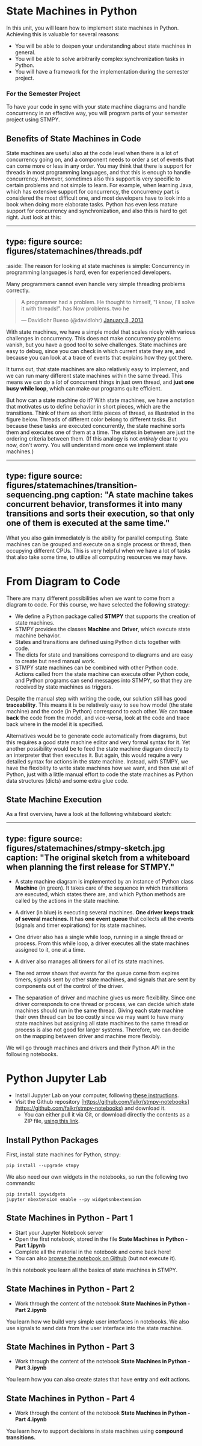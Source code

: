 # State Machines in Python

In this unit, you will learn how to implement state machines in Python. Achieving this is valuable for several reasons:

- You will be able to deepen your understanding about state machines in general.
- You will be able to solve arbitrarily complex synchronization tasks in Python.
- You will have a framework for the implementation during the semester project.


### For the Semester Project

To have your code in sync with your state machine diagrams and handle concurrency in an effective way, you will program parts of your semester project using STMPY.


## Benefits of State Machines in Code

State machines are useful also at the code level when there is a lot of concurrency going on, 
and a component needs to order a set of events that can come more or less in any order. 
You may think that there is support for threads in most programming languages, and that this is enough to handle concurrency. 
However, sometimes also this support is very specific to certain problems and not simple to learn. 
For example, when learning Java, which has extensive support for concurrency, 
the concurrency part is considered the most difficult one, and most developers have to look into a book when doing more elaborate tasks. 
Python has even less mature support for concurrency and synchronization, and also this is hard to get right.
Just look at this:

---
type: figure
source: figures/statemachines/threads.pdf
---


:aside: The reason for looking at state machines is simple: Concurrency in programming languages is hard, even for experienced developers. 




Many programmers cannot even handle very simple threading problems correctly. 

<blockquote class="twitter-tweet" data-lang="en"><p lang="en" dir="ltr">A programmer had a problem. He thought to himself, &quot;I know, I&#39;ll solve it with threads!&quot;. has Now problems. two he</p>&mdash; Davidlohr Bueso (@davidlohr) <a href="https://twitter.com/davidlohr/status/288786300067270656?ref_src=twsrc%5Etfw">January 8, 2013</a></blockquote> <script async src="https://platform.twitter.com/widgets.js" charset="utf-8"></script> 



With state machines, we have a simple model that scales nicely with various challenges in concurrency. 
This does not make concurrency problems vanish, but you have a good tool to solve challenges. 
State machines are easy to debug, since you can check in which current state they are, 
and because you can look at a trace of events that explains how they got there. 

It turns out, that state machines are also relatively easy to implement, 
and we can run many different state machines within the same thread. 
This means we can do a *lot* of concurrent things in just own thread, 
and **just one busy while loop**, which can make our programs quite efficient.

But how can a state machine do it? With state machines, we have a notation that motivates us to define behavior in short pieces, which are the transitions. 
Think of them as short little pieces of thread, as illustrated in the figure below. 
Threads of different color belong to different tasks. 
But because these tasks are executed concurrently, the state machine sorts them and executes one of them at a time. 
The states in between are just the ordering criteria between them. 
(If this analogy is not *entirely* clear to you now, don't worry. You will understand more once we implement state machines.)

---
type: figure
source: figures/statemachines/transition-sequencing.png
caption: "A state machine takes concurrent behavior, transformes it into many transitions and sorts their execution, so that only one of them is executed at the same time."
---

What you also gain immediately is the ability for parallel computing. State machines can be grouped and execute on a single process or thread, then occupying different CPUs. This is very helpful when we have a lot of tasks that also take some time, to utilize all computing resources we may have. 


# From Diagram to Code

There are many different possibilities when we want to come from a diagram to code. For this course, we have selected the following strategy:

* We define a Python package called **STMPY** that supports the creation of state machines.
* STMPY provides the classes **Machine** and **Driver**, which execute state machine behavior.
* States and transitions are defined using Python dicts together with code.
* The dicts for state and transitions correspond to diagrams and are easy to create but need manual work.
* STMPY state machines can be combined with other Python code. Actions called from the state machine can execute other Python code, and Python programs can send messages into STMPY, so that they are received by state machines as triggers.

Despite the manual step with writing the code, our solution still has good **traceability**. This means it is be relatively easy to see how model (the state machine) and the code (in Python) correspond to each other. We can **trace back** the code from the model, and vice-versa, look at the code and trace back where in the model it is specified.

Alternatives would be to generate code automatically from diagrams, but this requires a good state machine editor and very formal syntax for it. Yet another possibility would be to feed the state machine diagram directly to an interpreter that then executes it. But again, this would require a very detailed syntax for actions in the state machine. Instead, with STMPY, we have the flexibility to write state machines how we want, and then use all of Python, just with a little manual effort to code the state machines as Python data structures (dicts) and some extra glue code.


## State Machine Execution

As a first overview, have a look at the following whiteboard sketch:

---
type: figure
source: figures/statemachines/stmpy-sketch.jpg
caption: "The original sketch from a whiteboard when planning the first release for STMPY."
---


* A state machine diagram is implemented by an instance of Python class **Machine** (in green). It takes care of the sequence in which transitions are executed, which states there are, and which Python methods are called by the actions in the state machine.
* A driver (in blue) is executing several machines. **One driver keeps track of several machines.** It has **one event queue** that collects all the events (signals and timer expirations) for its state machines. 

* One driver also has a single while loop, running in a single thread or process. From this while loop, a driver executes all the state machines assigned to it, one at a time.

* A driver also manages all timers for all of its state machines. 

* The red arrow shows that events for the queue come from expires timers, signals sent by other state machines, and signals that are sent by components out of the control of the driver. 

* The separation of driver and machine gives us more flexibility. Since one driver corresponds to one thread or process, we can decide which state machines should run in the same thread. Giving each state machine their own thread can be too costly since we may want to have many state machines but assigning all state machines to the same thread or process is also not good for larger systems. Therefore, we can decide on the mapping between driver and machine more flexibly.


We will go through machines and drivers and their Python API in the following notebooks. 


# Python Jupyter Lab


* Install Jupyter Lab on your computer, following [these instructions](tools-notebooks.html). 
* Visit the Github repository [https://github.com/falkr/stmpy-notebooks](https://github.com/falkr/stmpy-notebooks) and download it. 
  * You can either pull it via Git, or download directly the contents as a ZIP file, [using this link](https://github.com/falkr/stmpy-notebooks/archive/master.zip).


## Install Python Packages


First, install state machines for Python, stmpy:

    pip install --upgrade stmpy


We also need our own widgets in the notebooks, so run the following two commands:

    pip install ipywidgets
    jupyter nbextension enable --py widgetsnbextension



## State Machines in Python - Part 1

* Start your Jupyter Notebook server
* Open the first notebook, stored in the file **State Machines in Python - Part 1.ipynb**
* Complete all the material in the notebook and come back here!
* You can also [browse the notebook on Github](https://github.com/falkr/stmpy-notebooks/blob/master/State%20Machines%20in%20Python%20-%20Part%201.ipynb) (but not execute it).

In this notebook you learn all the basics of state machines in STMPY. 

## State Machines in Python - Part 2

* Work through the content of the notebook **State Machines in Python - Part 2.ipynb**

You learn how we build very simple user interfaces in notebooks. We also use signals to send data from the user interface into the state machine.

## State Machines in Python - Part 3

* Work through the content of the notebook **State Machines in Python - Part 3.ipynb**

You learn how you can also create states that have **entry** and **exit** actions.


## State Machines in Python - Part 4

* Work through the content of the notebook **State Machines in Python - Part 4.ipynb**

You learn how to support decisions in state machines using **compound transitions.**